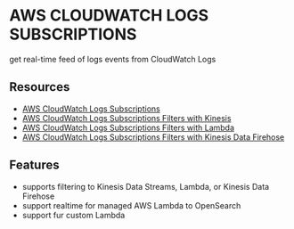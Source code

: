 # AWS CLOUDWATCH LOGS SUBSCRIPTIONS

get real-time feed of logs events from CloudWatch Logs

## Resources

- [AWS CloudWatch Logs Subscriptions](https://docs.aws.amazon.com/AmazonCloudWatch/latest/logs/Subscriptions.html)
- [AWS CloudWatch Logs Subscriptions Filters with Kinesis](https://docs.aws.amazon.com/AmazonCloudWatch/latest/logs/Subscriptions.html)
- [AWS CloudWatch Logs Subscriptions Filters with Lambda](https://docs.aws.amazon.com/AmazonCloudWatch/latest/logs/SubscriptionFilters.html#LambdaFunctionExample)
- [AWS CloudWatch Logs Subscriptions Filters with Kinesis Data Firehose](https://docs.aws.amazon.com/AmazonCloudWatch/latest/logs/SubscriptionFilters.html#FirehoseExample)

## Features

- supports filtering to Kinesis Data Streams, Lambda, or Kinesis Data Firehose
- support realtime for managed AWS Lambda to OpenSearch
- support fur custom Lambda